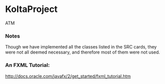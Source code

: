 # KoltaProject
ATM

### Notes
Though we have implemented all the classes listed in the SRC
cards, they were not all deemed necessary, and therefore
most of them were not used.

### An FXML Tutorial:
http://docs.oracle.com/javafx/2/get_started/fxml_tutorial.htm
